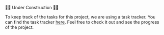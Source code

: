 🚧🚧 Under Construction 🚧🚧

To keep track of the tasks for this project, we are using a task tracker. You can find the task tracker [here](https://docs.google.com/spreadsheets/d/1RvZei1m_jt9VfnJrPhZrVHbc8vnFbmFfAFiGT9xhBcE/edit#gid=1386834576). Feel free to check it out and see the progress of the project.
